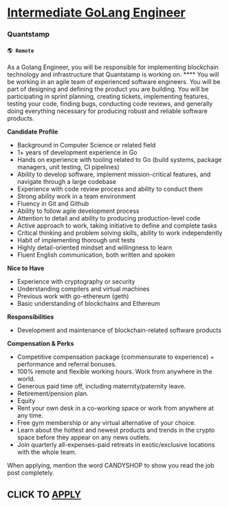# [Intermediate GoLang Engineer](https://www.remotewlb.com/apply/intermediate-golang-engineer)  
### Quantstamp  
#### `🌎 Remote`  

As a Golang Engineer, you will be responsible for implementing blockchain technology and infrastructure that Quantstamp is working on. **** You will be working in an agile team of experienced software engineers. You will be part of designing and defining the product you are building. You will be participating in sprint planning, creating tickets, implementing features, testing your code, finding bugs, conducting code reviews, and generally doing everything necessary for producing robust and reliable software products.

**Candidate Profile**

  * Background in Computer Science or related field
  * 1+ years of development experience in Go
  * Hands on experience with tooling related to Go (build systems, package managers, unit testing, CI pipelines)
  * Ability to develop software, implement mission-critical features, and navigate through a large codebase
  * Experience with code review process and ability to conduct them
  * Strong ability work in a team environment
  * Fluency in Git and Github
  * Ability to follow agile development process
  * Attention to detail and ability to producing production-level code
  * Active approach to work, taking initiative to define and complete tasks
  * Critical thinking and problem solving skills, ability to work independently
  * Habit of implementing thorough unit tests
  * Highly detail-oriented mindset and willingness to learn
  * Fluent English communication, both written and spoken

**Nice to Have**

  * Experience with cryptography or security
  * Understanding compilers and virtual machines
  * Previous work with go-ethereum (geth)
  * Basic understanding of blockchains and Ethereum

**Responsibilities**

  * Development and maintenance of blockchain-related software products

**Compensation & Perks**

  * Competitive compensation package (commensurate to experience) + performance and referral bonuses.
  * 100% remote and flexible working hours. Work from anywhere in the world.
  * Generous paid time off, including maternity/paternity leave.
  * Retirement/pension plan.
  * Equity
  * Rent your own desk in a co-working space or work from anywhere at any time.
  * Free gym membership or any virtual alternative of your choice.
  * Learn about the hottest and newest products and trends in the crypto space before they appear on any news outlets.
  * Join quarterly all-expenses-paid retreats in exotic/exclusive locations with the whole team.

When applying, mention the word CANDYSHOP to show you read the job post completely.  
## CLICK TO [APPLY](https://www.remotewlb.com/apply/intermediate-golang-engineer)

